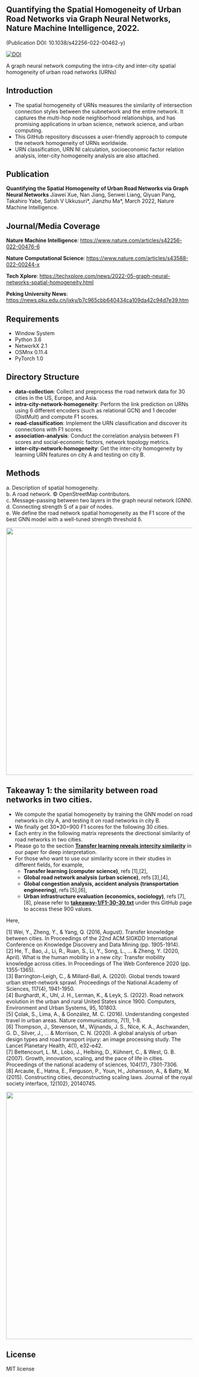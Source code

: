 ## Quantifying the Spatial Homogeneity of Urban Road Networks via Graph Neural Networks, Nature Machine Intelligence, 2022.
(Publication DOI: 10.1038/s42256-022-00462-y)

[![DOI](https://zenodo.org/badge/DOI/10.5281/zenodo.5866593.svg)](https://doi.org/10.5281/zenodo.5866593)

A graph neural network computing the intra-city and inter-city spatial homogeneity of urban road networks (URNs) 

## Introduction

* The spatial homogeneity of URNs measures the similarity of intersection connection styles between the subnetwork and the entire network. 
It captures the multi-hop node neighborhood relationships, and has promising applications in urban science, network science, and urban computing.
* This GitHub repository discusses a user-friendly approach to compute the network homogeneity of URNs worldwide. 
* URN classification, URN NI calculation, socioeconomic factor relation analysis, inter-city homogeneity analysis are also attached.  

## Publication

**Quantifying the Spatial Homogeneity of Urban Road Networks via Graph Neural Networks**
Jiawei Xue, Nan Jiang, Senwei Liang, Qiyuan Pang, Takahiro Yabe, Satish V Ukkusuri\*, Jianzhu Ma\*, March 2022, Nature Machine Intelligence. 

## Journal/Media Coverage
**Nature Machine Intelligence**: https://www.nature.com/articles/s42256-022-00476-6

**Nature Computational Science**: https://www.nature.com/articles/s43588-022-00244-x

**Tech Xplore**: https://techxplore.com/news/2022-05-graph-neural-networks-spatial-homogeneity.html

**Peking University News**: https://news.pku.edu.cn/jxky/b7c965cbb640434ca109da42c94d7e39.htm

## Requirements
* Window System
* Python 3.6
* NetworkX 2.1 
* OSMnx 0.11.4
* PyTorch 1.0 

## Directory Structure

* **data-collection**: Collect and preprocess the road network data for 30 cities in the US, Europe, and Asia. 
* **intra-city-network-homogeneity**: Perform the link prediction on URNs using 6 different encoders (such as relational GCN) and 1 decoder (DistMult) and compute F1 scores.
* **road-classification**: Implement the URN classification and discover its connections with F1 scores.
* **association-analysis**: Conduct the correlation analysis between F1 scores and social-economic factors, network topology metrics.
* **inter-city-network-homogeneity**: Get the inter-city homogeneity by learning URN features on city A and testing on city B.

## Methods
a. Description of spatial homogeneity.   
b. A road network.   © OpenStreetMap contributors.    
c. Message-passing between two layers in the graph neural network (GNN).   
d. Connecting strength S of a pair of nodes.   
e. We define the road network spatial homogeneity as the F1 score of the best GNN model with a well-tuned strength threshold δ.    



<p align="center">
  <img src="https://github.com/jiang719/road-network-predictability/blob/master/main-figure/001.png" width="666">
</p>

## Takeaway 1: the similarity between road networks in two cities.
* We compute the spatial homogeneity by training the GNN model on road networks in city A, and testing it on road networks in city B.
* We finally get 30*30=900 F1 scores for the following 30 cities.
* Each entry in the following matrix represents the directional similarity of road networks in two cities.
* Please go to the section [**Transfer learning reveals intercity similarity**](https://www.researchgate.net/publication/348169398_Quantifying_the_Spatial_Homogeneity_of_Urban_Road_Networks_via_Graph_Neural_Networks) in our paper for deep interpretation. 
* For those who want to use our similarity score in their studies in different fields, for example, 
  * **Transfer learning (computer science)**, refs [1],[2],
  * **Global road network analysis (urban science)**, refs [3],[4], 
  * **Global congestion analysis, accident analysis (transportation engineering)**, refs [5],[6],  
  * **Urban infrastructure evaluation (economics, sociology)**, refs [7],[8], please refer to [**takeaway-1/F1-30-30.txt**](https://github.com/jiang719/road-network-predictability/blob/master/takeaway-1/F1-30-30.txt) under this GitHub page to access these 900 values.  

Here,

[1] Wei, Y., Zheng, Y., & Yang, Q. (2016, August). Transfer knowledge between cities. In Proceedings of the 22nd ACM SIGKDD International Conference on Knowledge Discovery and Data Mining (pp. 1905-1914).     
[2] He, T., Bao, J., Li, R., Ruan, S., Li, Y., Song, L., ... & Zheng, Y. (2020, April). What is the human mobility in a new city: Transfer mobility knowledge across cities. In Proceedings of The Web Conference 2020 (pp. 1355-1365).     
[3] Barrington-Leigh, C., & Millard-Ball, A. (2020). Global trends toward urban street-network sprawl. Proceedings of the National Academy of Sciences, 117(4), 1941-1950.     
[4] Burghardt, K., Uhl, J. H., Lerman, K., & Leyk, S. (2022). Road network evolution in the urban and rural United States since 1900. Computers, Environment and Urban Systems, 95, 101803.     
[5] Çolak, S., Lima, A., & González, M. C. (2016). Understanding congested travel in urban areas. Nature communications, 7(1), 1-8.     
[6] Thompson, J., Stevenson, M., Wijnands, J. S., Nice, K. A., Aschwanden, G. D., Silver, J., ... & Morrison, C. N. (2020). A global analysis of urban design types and road transport injury: an image processing study. The Lancet Planetary Health, 4(1), e32-e42.     
[7] Bettencourt, L. M., Lobo, J., Helbing, D., Kühnert, C., & West, G. B. (2007). Growth, innovation, scaling, and the pace of life in cities. Proceedings of the national academy of sciences, 104(17), 7301-7306.     
[8] Arcaute, E., Hatna, E., Ferguson, P., Youn, H., Johansson, A., & Batty, M. (2015). Constructing cities, deconstructing scaling laws. Journal of the royal society interface, 12(102), 20140745.     



<p align="center">
  <img src="https://github.com/jiang719/road-network-predictability/blob/master/main-figure/004_part.png" width="666">
</p>

## License
MIT license

